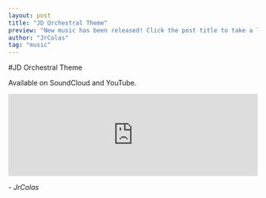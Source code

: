 ```yaml
---
layout: post
title: "JD Orchestral Theme"
preview: "New music has been released! Click the post title to take a listen!"
author: "JrColas"
tag: "music"
---
```



#JD Orchestral Theme

<p>Available on SoundCloud and YouTube.
</p>

<p>
	<iframe 
		width="100%" 
		height="166" 
		scrolling="no" 
		frameborder="no" 
		src="https://w.soundcloud.com/player/?url=https%3A//api.soundcloud.com/tracks/126181422&amp;
		color=0066cc&amp;
		auto_play=false&amp;
		hide_related=false&amp;
		show_comments=true&amp;
		show_user=true&amp;
		show_reposts=false">
	</iframe><br>
</p>

<p style="font-style: italic"> - JrColas</p>

